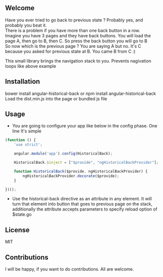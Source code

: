 ## Welcome

Have you ever tried to go back to previous state ? Probably yes, and probably you beat it.  
There is a problem if you have more than one back button in a row.  
Imagine you have 3 pages and they have back buttons. You will load the page A, then go to B, then C. So press the back button you will go to B  
So now which is the previous page ? You are saying A but no. It's C because you asked for previous state at B. You came B from C :)

This small library brings the navigation stack to you. Prevents nagivation loops like above example

## Installation
bower install angular-historical-back or npm install angular-historical-back
Load the dist.min.js into the page or bundled js file

## Usage
* You are going to configure your app like below in the config phase. One line It's simple
```javascript
(function () {
	'use strict';

    angular.module('app').config(HistoricalBack);

    HistoricalBack.$inject = ["$provide", "ngHistoricalBackProvider"];

    function HistoricalBack($provide, ngHistoricalBackProvider) {
        ngHistoricalBackProvider.decorate($provide);
    }

})();
```
* Use the historical-back directive as an attribute in any element. It will turn that element into button that goes to previous page on the stack, additionally the attribute accepts parameters to specify reload option of $state.go

## License
MIT

## Contributions
I will be happy, if you want to do contributions. All are welcome.
